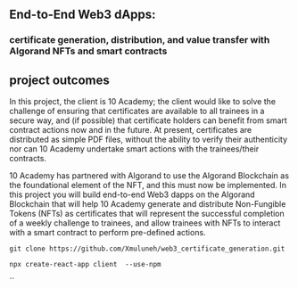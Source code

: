 ## End-to-End Web3 dApps:

### certificate generation, distribution, and value transfer with Algorand NFTs and smart contracts

## project outcomes 

In this project, the client is 10 Academy; the client would like to solve the challenge of ensuring that certificates are available to all trainees in a secure way, and (if possible) that certificate holders can benefit from smart contract actions now and in the future. At present, certificates are distributed as simple PDF files, without the ability to verify their authenticity nor can 10 Academy undertake smart actions with the trainees/their contracts.

10 Academy has partnered with Algorand to use the Algorand Blockchain as the foundational element of the NFT, and this must now be implemented. In this project you will build end-to-end Web3 dapps on the Algorand Blockchain that will help 10 Academy generate and distribute Non-Fungible Tokens (NFTs) as certificates that will represent the successful completion of a weekly challenge to trainees, and allow trainees with NFTs to interact with a smart contract to perform pre-defined actions.

`git clone https://github.com/Xmuluneh/web3_certificate_generation.git `

`npx create-react-app client  --use-npm`

``